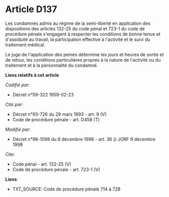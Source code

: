 # Article D137

Les condamnés admis au régime de la semi-liberté en application des dispositions des articles 132-25 du code pénal et 723-1
du code de procédure pénale s'engagent à respecter les conditions de bonne tenue et d'assiduité au travail, la participation
effective à l'activité et le suivi du traitement médical. 

Le juge de l'application des peines détermine les jours et heures de sortie et de retour, les conditions particulières
propres à la nature de l'activité ou du traitement et à la personnalité du condamné.

**Liens relatifs à cet article**

_Codifié par_:

  - Décret n°59-322 1959-02-23

_Cité par_:

  - Décret n°93-726 du 29 mars 1993 - art. 9 (V)
  - Code de procédure pénale - art. D458 (T)

_Modifié par_:

  - Décret n°98-1099 du 8 décembre 1998 - art. 36 () JORF 9 décembre 1998

_Cite_:

  - Code pénal - art. 132-25 (V)
  - Code de procédure pénale - art. 723-1 (V)

**Liens**:

  - TXT_SOURCE: Code de procédure pénale 714 à 728
